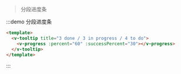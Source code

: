 > 分段进度条

:::demo 分段进度条

```html
<template>
  <v-tooltip title="3 done / 3 in progress / 4 to do">
    <v-progress :percent="60" :successPercent="30"></v-progress>
  </v-tooltip>
</template>
```
:::